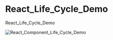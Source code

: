 # React_Life_Cycle_Demo
React_Life_Cycle_Demo

![React_Component_Life_Cycle_Demo](https://github.com/ganeshnikam29/React_Life_Cycle_Demo/assets/49611878/737741a0-b68b-48e4-a4d8-4f42038cb45f)

